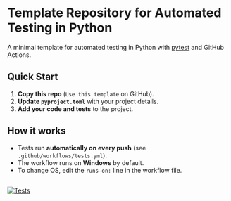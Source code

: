 # Template Repository for Automated Testing in Python

A minimal template for automated testing in Python with [pytest](https://pytest.org) and GitHub Actions.

## Quick Start

1. **Copy this repo** (`Use this template` on GitHub).
2. **Update `pyproject.toml`** with your project details.
3. **Add your code and tests** to the project.

## How it works

- Tests run **automatically on every push** (see `.github/workflows/tests.yml`).
- The workflow runs on **Windows** by default.
- To change OS, edit the `runs-on:` line in the workflow file.

##

[![Tests](https://github.com/filipkristoferssonVTI/automated_testing/actions/workflows/tests.yml/badge.svg)](https://github.com/filipkristoferssonVTI/automated_testing/actions/workflows/tests.yml)
